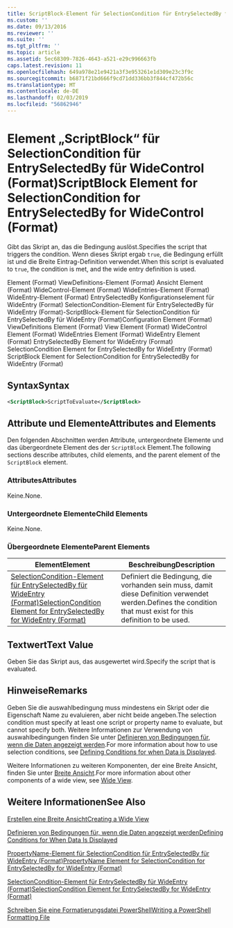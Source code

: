 ```yaml
---
title: ScriptBlock-Element für SelectionCondition für EntrySelectedBy für WideControl (Format) | Microsoft-Dokumentation
ms.custom: ''
ms.date: 09/13/2016
ms.reviewer: ''
ms.suite: ''
ms.tgt_pltfrm: ''
ms.topic: article
ms.assetid: 5ec68309-7826-4643-a521-e29c996663fb
caps.latest.revision: 11
ms.openlocfilehash: 649a978e21e9421a3f3e953261e1d309e23c3f9c
ms.sourcegitcommit: b6871f21bd666f9cd71dd336bb3f844cf472b56c
ms.translationtype: MT
ms.contentlocale: de-DE
ms.lasthandoff: 02/03/2019
ms.locfileid: "56862946"
---
```

# <a name="scriptblock-element-for-selectioncondition-for-entryselectedby-for-widecontrol-format"></a><span data-ttu-id="9866d-102">Element „ScriptBlock“ für SelectionCondition für EntrySelectedBy für WideControl (Format)</span><span class="sxs-lookup"><span data-stu-id="9866d-102">ScriptBlock Element for SelectionCondition for EntrySelectedBy for WideControl (Format)</span></span>

<span data-ttu-id="9866d-103">Gibt das Skript an, das die Bedingung auslöst.</span><span class="sxs-lookup"><span data-stu-id="9866d-103">Specifies the script that triggers the condition.</span></span> <span data-ttu-id="9866d-104">Wenn dieses Skript ergab `true`, die Bedingung erfüllt ist und die Breite Eintrag-Definition verwendet.</span><span class="sxs-lookup"><span data-stu-id="9866d-104">When this script is evaluated to `true`, the condition is met, and the wide entry definition is used.</span></span>

<span data-ttu-id="9866d-105">Element (Format) ViewDefinitions-Element (Format) Ansicht Element (Format) WideControl-Element (Format) WideEntries-Element (Format) WideEntry-Element (Format) EntrySelectedBy Konfigurationselement für WideEntry (Format) SelectionCondition-Element für EntrySelectedBy für WideEntry (Format)-ScriptBlock-Element für SelectionCondition für EntrySelectedBy für WideEntry (Format)</span><span class="sxs-lookup"><span data-stu-id="9866d-105">Configuration Element (Format) ViewDefinitions Element (Format) View Element (Format) WideControl Element (Format) WideEntries Element (Format) WideEntry Element (Format) EntrySelectedBy Element for WideEntry (Format) SelectionCondition Element for EntrySelectedBy for WideEntry (Format) ScriptBlock Element for SelectionCondition for EntrySelectedBy for WideEntry (Format)</span></span>

## <a name="syntax"></a><span data-ttu-id="9866d-106">Syntax</span><span class="sxs-lookup"><span data-stu-id="9866d-106">Syntax</span></span>

```xml
<ScriptBlock>ScriptToEvaluate</ScriptBlock>
```

## <a name="attributes-and-elements"></a><span data-ttu-id="9866d-107">Attribute und Elemente</span><span class="sxs-lookup"><span data-stu-id="9866d-107">Attributes and Elements</span></span>

<span data-ttu-id="9866d-108">Den folgenden Abschnitten werden Attribute, untergeordnete Elemente und das übergeordnete Element des der `ScriptBlock` Element.</span><span class="sxs-lookup"><span data-stu-id="9866d-108">The following sections describe attributes, child elements, and the parent element of the `ScriptBlock` element.</span></span>

### <a name="attributes"></a><span data-ttu-id="9866d-109">Attributes</span><span class="sxs-lookup"><span data-stu-id="9866d-109">Attributes</span></span>

<span data-ttu-id="9866d-110">Keine.</span><span class="sxs-lookup"><span data-stu-id="9866d-110">None.</span></span>

### <a name="child-elements"></a><span data-ttu-id="9866d-111">Untergeordnete Elemente</span><span class="sxs-lookup"><span data-stu-id="9866d-111">Child Elements</span></span>

<span data-ttu-id="9866d-112">Keine.</span><span class="sxs-lookup"><span data-stu-id="9866d-112">None.</span></span>

### <a name="parent-elements"></a><span data-ttu-id="9866d-113">Übergeordnete Elemente</span><span class="sxs-lookup"><span data-stu-id="9866d-113">Parent Elements</span></span>

|<span data-ttu-id="9866d-114">Element</span><span class="sxs-lookup"><span data-stu-id="9866d-114">Element</span></span>|<span data-ttu-id="9866d-115">Beschreibung</span><span class="sxs-lookup"><span data-stu-id="9866d-115">Description</span></span>|
|-------------|-----------------|
|[<span data-ttu-id="9866d-116">SelectionCondition-Element für EntrySelectedBy für WideEntry (Format)</span><span class="sxs-lookup"><span data-stu-id="9866d-116">SelectionCondition Element for EntrySelectedBy for WideEntry (Format)</span></span>](./selectioncondition-element-for-entryselectedby-for-widecontrol-format.md)|<span data-ttu-id="9866d-117">Definiert die Bedingung, die vorhanden sein muss, damit diese Definition verwendet werden.</span><span class="sxs-lookup"><span data-stu-id="9866d-117">Defines the condition that must exist for this definition to be used.</span></span>|

## <a name="text-value"></a><span data-ttu-id="9866d-118">Textwert</span><span class="sxs-lookup"><span data-stu-id="9866d-118">Text Value</span></span>

<span data-ttu-id="9866d-119">Geben Sie das Skript aus, das ausgewertet wird.</span><span class="sxs-lookup"><span data-stu-id="9866d-119">Specify the script that is evaluated.</span></span>

## <a name="remarks"></a><span data-ttu-id="9866d-120">Hinweise</span><span class="sxs-lookup"><span data-stu-id="9866d-120">Remarks</span></span>

<span data-ttu-id="9866d-121">Geben Sie die auswahlbedingung muss mindestens ein Skript oder die Eigenschaft Name zu evaluieren, aber nicht beide angeben.</span><span class="sxs-lookup"><span data-stu-id="9866d-121">The selection condition must specify at least one script or property name to evaluate, but cannot specify both.</span></span> <span data-ttu-id="9866d-122">Weitere Informationen zur Verwendung von auswahlbedingungen finden Sie unter [Definieren von Bedingungen für, wenn die Daten angezeigt werden](./defining-conditions-for-displaying-data.md).</span><span class="sxs-lookup"><span data-stu-id="9866d-122">For more information about how to use selection conditions, see [Defining Conditions for when Data is Displayed](./defining-conditions-for-displaying-data.md).</span></span>

<span data-ttu-id="9866d-123">Weitere Informationen zu weiteren Komponenten, der eine Breite Ansicht, finden Sie unter [Breite Ansicht](./creating-a-wide-view.md).</span><span class="sxs-lookup"><span data-stu-id="9866d-123">For more information about other components of a wide view, see [Wide View](./creating-a-wide-view.md).</span></span>

## <a name="see-also"></a><span data-ttu-id="9866d-124">Weitere Informationen</span><span class="sxs-lookup"><span data-stu-id="9866d-124">See Also</span></span>

[<span data-ttu-id="9866d-125">Erstellen eine Breite Ansicht</span><span class="sxs-lookup"><span data-stu-id="9866d-125">Creating a Wide View</span></span>](./creating-a-wide-view.md)

[<span data-ttu-id="9866d-126">Definieren von Bedingungen für, wenn die Daten angezeigt werden</span><span class="sxs-lookup"><span data-stu-id="9866d-126">Defining Conditions for When Data Is Displayed</span></span>](./defining-conditions-for-displaying-data.md)

[<span data-ttu-id="9866d-127">PropertyName-Element für SelectionCondition für EntrySelectedBy für WideEntry (Format)</span><span class="sxs-lookup"><span data-stu-id="9866d-127">PropertyName Element for SelectionCondition for EntrySelectedBy for WideEntry (Format)</span></span>](./propertyname-element-for-selectioncondition-for-entryselectedby-for-wideentry-format.md)

[<span data-ttu-id="9866d-128">SelectionCondition-Element für EntrySelectedBy für WideEntry (Format)</span><span class="sxs-lookup"><span data-stu-id="9866d-128">SelectionCondition Element for EntrySelectedBy for WideEntry (Format)</span></span>](./selectioncondition-element-for-entryselectedby-for-widecontrol-format.md)

[<span data-ttu-id="9866d-129">Schreiben Sie eine Formatierungsdatei PowerShell</span><span class="sxs-lookup"><span data-stu-id="9866d-129">Writing a PowerShell Formatting File</span></span>](./writing-a-powershell-formatting-file.md)
